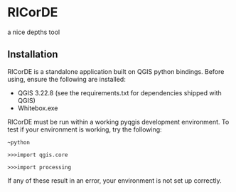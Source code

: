 # RICorDE
a nice depths tool

## Installation
RICorDE is a standalone application built on QGIS python bindings.  Before using, ensure the following are installed:

- QGIS 3.22.8 (see the requirements.txt for dependencies shipped with QGIS)
- Whitebox.exe

RICorDE must be run within a working pyqgis development environment. To test if your environment is working, try the following:

`~python`

`>>>import qgis.core`

`>>>import processing`

If any of these result in an error, your environment is not set up correctly. 


